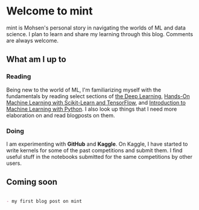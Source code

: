 # Welcome to mint

mint is Mohsen's personal story in navigating the worlds of ML and data science. I plan to learn and share my learning through this blog. Comments are always welcome.

## What am I up to

### Reading 

Being new to the world of ML, I'm familiarizing myself with the fundamentals by reading select sections of [the Deep Learning](https://www.deeplearningbook.org), [Hands-On Machine Learning with Scikit-Learn and TensorFlow](https://www.oreilly.com/library/view/hands-on-machine-learning/9781491962282), and [Introduction to Machine Learning with Python](https://www.oreilly.com/library/view/introduction-to-machine/9781449369880). I also look up things that I need more elaboration on and read blogposts on them.

### Doing

I am experimenting with **GitHub** and **Kaggle**. On Kaggle, I have started to write kernels for some of the past competitions and submit them. I find useful stuff in the notebooks submitted for the same competitions by other users. 

## Coming soon

```markdown

- my first blog post on mint

```

